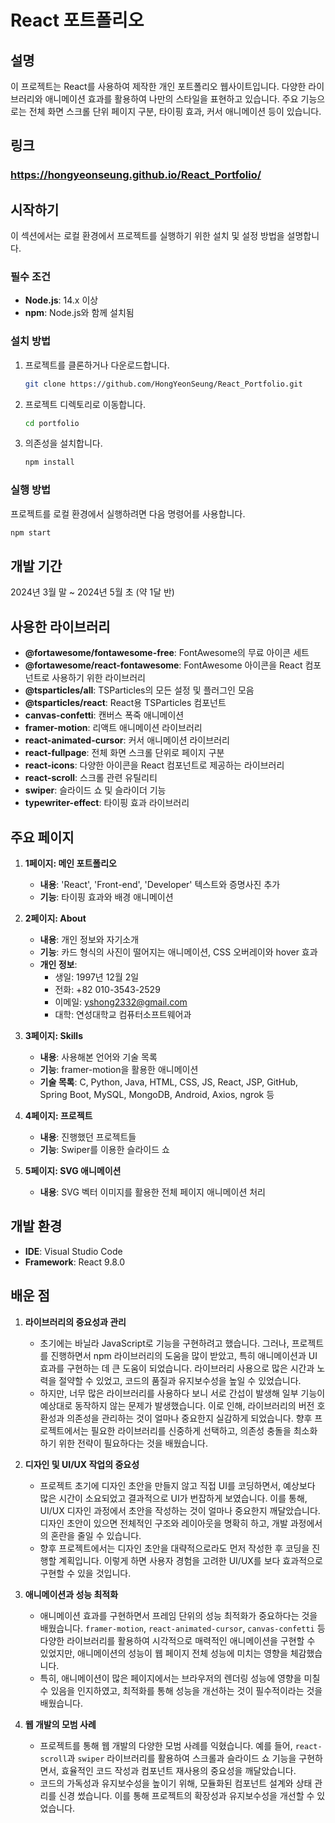 # React 포트폴리오

## 설명

이 프로젝트는 React를 사용하여 제작한 개인 포트폴리오 웹사이트입니다. 다양한 라이브러리와 애니메이션 효과를 활용하여 나만의 스타일을 표현하고 있습니다. 주요 기능으로는 전체 화면 스크롤 단위 페이지 구분, 타이핑 효과, 커서 애니메이션 등이 있습니다.

## 링크

### https://hongyeonseung.github.io/React_Portfolio/

## 시작하기

이 섹션에서는 로컬 환경에서 프로젝트를 실행하기 위한 설치 및 설정 방법을 설명합니다.

### 필수 조건

- **Node.js**: 14.x 이상
- **npm**: Node.js와 함께 설치됨

### 설치 방법

1. 프로젝트를 클론하거나 다운로드합니다.

    ```bash
    git clone https://github.com/HongYeonSeung/React_Portfolio.git
    ```

2. 프로젝트 디렉토리로 이동합니다.

    ```bash
    cd portfolio
    ```

3. 의존성을 설치합니다.

    ```bash
    npm install
    ```

### 실행 방법

프로젝트를 로컬 환경에서 실행하려면 다음 명령어를 사용합니다.

```bash
npm start
```

## 개발 기간

2024년 3월 말 ~ 2024년 5월 초 (약 1달 반)

## 사용한 라이브러리

- **@fortawesome/fontawesome-free**: FontAwesome의 무료 아이콘 세트
- **@fortawesome/react-fontawesome**: FontAwesome 아이콘을 React 컴포넌트로 사용하기 위한 라이브러리
- **@tsparticles/all**: TSParticles의 모든 설정 및 플러그인 모음
- **@tsparticles/react**: React용 TSParticles 컴포넌트
- **canvas-confetti**: 캔버스 폭죽 애니메이션
- **framer-motion**: 리액트 애니메이션 라이브러리
- **react-animated-cursor**: 커서 애니메이션 라이브러리
- **react-fullpage**: 전체 화면 스크롤 단위로 페이지 구분
- **react-icons**: 다양한 아이콘을 React 컴포넌트로 제공하는 라이브러리
- **react-scroll**: 스크롤 관련 유틸리티
- **swiper**: 슬라이드 쇼 및 슬라이더 기능
- **typewriter-effect**: 타이핑 효과 라이브러리

## 주요 페이지

1. **1페이지: 메인 포트폴리오**
   - **내용**: 'React', 'Front-end', 'Developer' 텍스트와 증명사진 추가
   - **기능**: 타이핑 효과와 배경 애니메이션

2. **2페이지: About**
   - **내용**: 개인 정보와 자기소개
   - **기능**: 카드 형식의 사진이 떨어지는 애니메이션, CSS 오버레이와 hover 효과
   - **개인 정보**:
     - 생일: 1997년 12월 2일
     - 전화: +82 010-3543-2529
     - 이메일: yshong2332@gmail.com
     - 대학: 연성대학교 컴퓨터소프트웨어과

3. **3페이지: Skills**
   - **내용**: 사용해본 언어와 기술 목록
   - **기능**: framer-motion을 활용한 애니메이션
   - **기술 목록**: C, Python, Java, HTML, CSS, JS, React, JSP, GitHub, Spring Boot, MySQL, MongoDB, Android, Axios, ngrok 등

4. **4페이지: 프로젝트**
   - **내용**: 진행했던 프로젝트들
   - **기능**: Swiper를 이용한 슬라이드 쇼

5. **5페이지: SVG 애니메이션**
   - **내용**: SVG 벡터 이미지를 활용한 전체 페이지 애니메이션 처리

## 개발 환경

- **IDE**: Visual Studio Code
- **Framework**: React 9.8.0

## 배운 점

1. **라이브러리의 중요성과 관리**
   - 초기에는 바닐라 JavaScript로 기능을 구현하려고 했습니다. 그러나, 프로젝트를 진행하면서 npm 라이브러리의 도움을 많이 받았고, 특히 애니메이션과 UI 효과를 구현하는 데 큰 도움이 되었습니다. 라이브러리 사용으로 많은 시간과 노력을 절약할 수 있었고, 코드의 품질과 유지보수성을 높일 수 있었습니다.
   - 하지만, 너무 많은 라이브러리를 사용하다 보니 서로 간섭이 발생해 일부 기능이 예상대로 동작하지 않는 문제가 발생했습니다. 이로 인해, 라이브러리의 버전 호환성과 의존성을 관리하는 것이 얼마나 중요한지 실감하게 되었습니다. 향후 프로젝트에서는 필요한 라이브러리를 신중하게 선택하고, 의존성 충돌을 최소화하기 위한 전략이 필요하다는 것을 배웠습니다.

2. **디자인 및 UI/UX 작업의 중요성**
   - 프로젝트 초기에 디자인 초안을 만들지 않고 직접 UI를 코딩하면서, 예상보다 많은 시간이 소요되었고 결과적으로 UI가 번잡하게 보였습니다. 이를 통해, UI/UX 디자인 과정에서 초안을 작성하는 것이 얼마나 중요한지 깨달았습니다. 디자인 초안이 있으면 전체적인 구조와 레이아웃을 명확히 하고, 개발 과정에서의 혼란을 줄일 수 있습니다.
   - 향후 프로젝트에서는 디자인 초안을 대략적으로라도 먼저 작성한 후 코딩을 진행할 계획입니다. 이렇게 하면 사용자 경험을 고려한 UI/UX를 보다 효과적으로 구현할 수 있을 것입니다.

3. **애니메이션과 성능 최적화**
   - 애니메이션 효과를 구현하면서 프레임 단위의 성능 최적화가 중요하다는 것을 배웠습니다. `framer-motion`, `react-animated-cursor`, `canvas-confetti` 등 다양한 라이브러리를 활용하여 시각적으로 매력적인 애니메이션을 구현할 수 있었지만, 애니메이션의 성능이 웹 페이지 전체 성능에 미치는 영향을 체감했습니다.
   - 특히, 애니메이션이 많은 페이지에서는 브라우저의 렌더링 성능에 영향을 미칠 수 있음을 인지하였고, 최적화를 통해 성능을 개선하는 것이 필수적이라는 것을 배웠습니다.

4. **웹 개발의 모범 사례**
   - 프로젝트를 통해 웹 개발의 다양한 모범 사례를 익혔습니다. 예를 들어, `react-scroll`과 `swiper` 라이브러리를 활용하여 스크롤과 슬라이드 쇼 기능을 구현하면서, 효율적인 코드 작성과 컴포넌트 재사용의 중요성을 깨달았습니다.
   - 코드의 가독성과 유지보수성을 높이기 위해, 모듈화된 컴포넌트 설계와 상태 관리를 신경 썼습니다. 이를 통해 프로젝트의 확장성과 유지보수성을 개선할 수 있었습니다.


